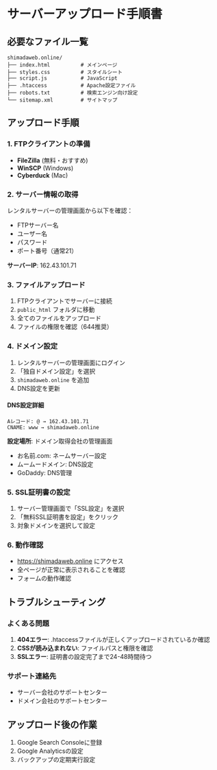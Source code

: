# サーバーアップロード手順書

## 必要なファイル一覧
```
shimadaweb.online/
├── index.html          # メインページ
├── styles.css          # スタイルシート
├── script.js           # JavaScript
├── .htaccess           # Apache設定ファイル
├── robots.txt          # 検索エンジン向け設定
└── sitemap.xml         # サイトマップ
```

## アップロード手順

### 1. FTPクライアントの準備
- **FileZilla** (無料・おすすめ)
- **WinSCP** (Windows)
- **Cyberduck** (Mac)

### 2. サーバー情報の取得
レンタルサーバーの管理画面から以下を確認：
- FTPサーバー名
- ユーザー名
- パスワード
- ポート番号（通常21）

**サーバーIP**: 162.43.101.71

### 3. ファイルアップロード
1. FTPクライアントでサーバーに接続
2. `public_html` フォルダに移動
3. 全てのファイルをアップロード
4. ファイルの権限を確認（644推奨）

### 4. ドメイン設定
1. レンタルサーバーの管理画面にログイン
2. 「独自ドメイン設定」を選択
3. `shimadaweb.online` を追加
4. DNS設定を更新

#### DNS設定詳細
```
Aレコード: @ → 162.43.101.71
CNAME: www → shimadaweb.online
```

**設定場所**: ドメイン取得会社の管理画面
- お名前.com: ネームサーバー設定
- ムームードメイン: DNS設定
- GoDaddy: DNS管理

### 5. SSL証明書の設定
1. サーバー管理画面で「SSL設定」を選択
2. 「無料SSL証明書を設定」をクリック
3. 対象ドメインを選択して設定

### 6. 動作確認
- https://shimadaweb.online にアクセス
- 全ページが正常に表示されることを確認
- フォームの動作確認

## トラブルシューティング

### よくある問題
1. **404エラー**: .htaccessファイルが正しくアップロードされているか確認
2. **CSSが読み込まれない**: ファイルパスと権限を確認
3. **SSLエラー**: 証明書の設定完了まで24-48時間待つ

### サポート連絡先
- サーバー会社のサポートセンター
- ドメイン会社のサポートセンター

## アップロード後の作業
1. Google Search Consoleに登録
2. Google Analyticsの設定
3. バックアップの定期実行設定
